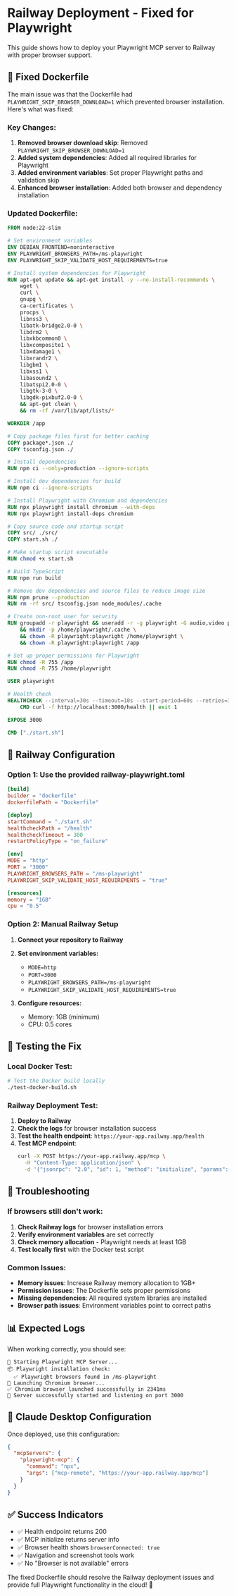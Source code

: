 # Railway Deployment - Fixed for Playwright

This guide shows how to deploy your Playwright MCP server to Railway with proper browser support.

## 🐳 **Fixed Dockerfile**

The main issue was that the Dockerfile had `PLAYWRIGHT_SKIP_BROWSER_DOWNLOAD=1` which prevented browser installation. Here's what was fixed:

### **Key Changes:**

1. **Removed browser download skip**: Removed `PLAYWRIGHT_SKIP_BROWSER_DOWNLOAD=1`
2. **Added system dependencies**: Added all required libraries for Playwright
3. **Added environment variables**: Set proper Playwright paths and validation skip
4. **Enhanced browser installation**: Added both browser and dependency installation

### **Updated Dockerfile:**

```dockerfile
FROM node:22-slim

# Set environment variables
ENV DEBIAN_FRONTEND=noninteractive
ENV PLAYWRIGHT_BROWSERS_PATH=/ms-playwright
ENV PLAYWRIGHT_SKIP_VALIDATE_HOST_REQUIREMENTS=true

# Install system dependencies for Playwright
RUN apt-get update && apt-get install -y --no-install-recommends \
    wget \
    curl \
    gnupg \
    ca-certificates \
    procps \
    libnss3 \
    libatk-bridge2.0-0 \
    libdrm2 \
    libxkbcommon0 \
    libxcomposite1 \
    libxdamage1 \
    libxrandr2 \
    libgbm1 \
    libxss1 \
    libasound2 \
    libatspi2.0-0 \
    libgtk-3-0 \
    libgdk-pixbuf2.0-0 \
    && apt-get clean \
    && rm -rf /var/lib/apt/lists/*

WORKDIR /app

# Copy package files first for better caching
COPY package*.json ./
COPY tsconfig.json ./

# Install dependencies
RUN npm ci --only=production --ignore-scripts

# Install dev dependencies for build
RUN npm ci --ignore-scripts

# Install Playwright with Chromium and dependencies
RUN npx playwright install chromium --with-deps
RUN npx playwright install-deps chromium

# Copy source code and startup script
COPY src/ ./src/
COPY start.sh ./

# Make startup script executable
RUN chmod +x start.sh

# Build TypeScript
RUN npm run build

# Remove dev dependencies and source files to reduce image size
RUN npm prune --production
RUN rm -rf src/ tsconfig.json node_modules/.cache

# Create non-root user for security
RUN groupadd -r playwright && useradd -r -g playwright -G audio,video playwright \
    && mkdir -p /home/playwright/.cache \
    && chown -R playwright:playwright /home/playwright \
    && chown -R playwright:playwright /app

# Set up proper permissions for Playwright
RUN chmod -R 755 /app
RUN chmod -R 755 /home/playwright

USER playwright

# Health check
HEALTHCHECK --interval=30s --timeout=10s --start-period=60s --retries=3 \
    CMD curl -f http://localhost:3000/health || exit 1

EXPOSE 3000

CMD ["./start.sh"]
```

## 🚀 **Railway Configuration**

### **Option 1: Use the provided railway-playwright.toml**

```toml
[build]
builder = "dockerfile"
dockerfilePath = "Dockerfile"

[deploy]
startCommand = "./start.sh"
healthcheckPath = "/health"
healthcheckTimeout = 300
restartPolicyType = "on_failure"

[env]
MODE = "http"
PORT = "3000"
PLAYWRIGHT_BROWSERS_PATH = "/ms-playwright"
PLAYWRIGHT_SKIP_VALIDATE_HOST_REQUIREMENTS = "true"

[resources]
memory = "1GB"
cpu = "0.5"
```

### **Option 2: Manual Railway Setup**

1. **Connect your repository to Railway**
2. **Set environment variables:**
   - `MODE=http`
   - `PORT=3000`
   - `PLAYWRIGHT_BROWSERS_PATH=/ms-playwright`
   - `PLAYWRIGHT_SKIP_VALIDATE_HOST_REQUIREMENTS=true`

3. **Configure resources:**
   - Memory: 1GB (minimum)
   - CPU: 0.5 cores

## 🧪 **Testing the Fix**

### **Local Docker Test:**

```bash
# Test the Docker build locally
./test-docker-build.sh
```

### **Railway Deployment Test:**

1. **Deploy to Railway**
2. **Check the logs** for browser installation success
3. **Test the health endpoint**: `https://your-app.railway.app/health`
4. **Test MCP endpoint**: 
   ```bash
   curl -X POST https://your-app.railway.app/mcp \
     -H "Content-Type: application/json" \
     -d '{"jsonrpc": "2.0", "id": 1, "method": "initialize", "params": {"protocolVersion": "2025-06-18", "capabilities": {}, "clientInfo": {"name": "test-client", "version": "1.0.0"}}}'
   ```

## 🔧 **Troubleshooting**

### **If browsers still don't work:**

1. **Check Railway logs** for browser installation errors
2. **Verify environment variables** are set correctly
3. **Check memory allocation** - Playwright needs at least 1GB
4. **Test locally first** with the Docker test script

### **Common Issues:**

- **Memory issues**: Increase Railway memory allocation to 1GB+
- **Permission issues**: The Dockerfile sets proper permissions
- **Missing dependencies**: All required system libraries are installed
- **Browser path issues**: Environment variables point to correct paths

## 📊 **Expected Logs**

When working correctly, you should see:

```
🚀 Starting Playwright MCP Server...
📦 Playwright installation check:
  ✅ Playwright browsers found in /ms-playwright
🔧 Launching Chromium browser...
✅ Chromium browser launched successfully in 2341ms
🎉 Server successfully started and listening on port 3000
```

## 🎯 **Claude Desktop Configuration**

Once deployed, use this configuration:

```json
{
  "mcpServers": {
    "playwright-mcp": {
      "command": "npx",
      "args": ["mcp-remote", "https://your-app.railway.app/mcp"]
    }
  }
}
```

## ✅ **Success Indicators**

- ✅ Health endpoint returns 200
- ✅ MCP initialize returns server info
- ✅ Browser health shows `browserConnected: true`
- ✅ Navigation and screenshot tools work
- ✅ No "Browser is not available" errors

The fixed Dockerfile should resolve the Railway deployment issues and provide full Playwright functionality in the cloud! 🎉
